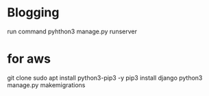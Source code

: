 # Blogging
 run command
 pyhthon3 manage.py runserver


# for aws
 git clone
 sudo apt install python3-pip3 -y
 pip3 install django
 python3 manage.py makemigrations

